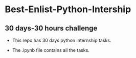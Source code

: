 # Best-Enlist-Python-Intership

## 30 days-30 hours challenge

- This repo has 30 days python internship tasks.

- The .ipynb file contains all the tasks.
